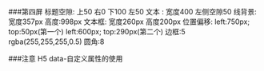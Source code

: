 ###第四屏
	标题空隙: 上50      右0      下100     左50
	文本   :   宽度400   左侧空隙50
	线背景:   宽度357px 高度:998px
	文本框:   宽度260px 高度200px
    位置偏移: 
         left:750px; top:50px(第一个)
         left:600px; top:290px(第二个)
    边框:5 rgba(255,255,255,0.5)
    圆角:8
			
###注意
	H5 data-自定义属性的使用
	
	
	
	
	
	
